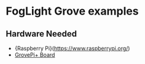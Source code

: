 # FogLight Grove examples

## Hardware Needed
- {Raspberry Pi}(https://www.raspberrypi.org/)
- [GrovePi+ Board](https://www.dexterindustries.com/shop/grovepi-board/)
